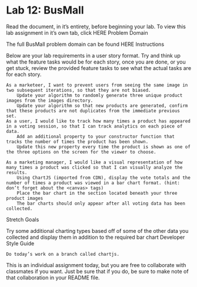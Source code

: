 # Lab 12: BusMall

Read the document, in it’s entirety, before beginning your lab. To view this lab assignment in it’s own tab, click HERE
Problem Domain

The full BusMall problem domain can be found HERE
Instructions

Below are your lab requirements in a user story format. Try and think up what the feature tasks would be for each story, once you are done, or you get stuck, review the provided feature tasks to see what the actual tasks are for each story.

    As a marketeer, I want to prevent users from seeing the same image in two subsequent iterations, so that they are not biased.
        Update your algorithm to randomly generate three unique product images from the images directory.
        Update your algorithm so that new products are generated, confirm that these products are not duplicates from the immediate previous set.
    As a user, I would like to track how many times a product has appeared in a voting session, so that I can track analytics on each piece of data.
        Add an additional property to your constructor function that tracks the number of times the product has been shown.
        Update this new property every time the product is shown as one of the three options on the screen for the viewer to choose.

    As a marketing manager, I would like a visual representation of how many times a product was clicked so that I can visually analyze the results.
        Using ChartJS (imported from CDN), display the vote totals and the number of times a product was viewed in a bar chart format. (hint: don’t forget about the <canvas> tags)
        Place the bar chart in the section located beneath your three product images
        The bar charts should only appear after all voting data has been collected.

Stretch Goals

Try some additional charting types based off of some of the other data you collected and display them in addition to the required bar chart
Developer Style Guide

    Do today’s work on a branch called chartjs.

This is an individual assignment today, but you are free to collaborate with classmates if you want. Just be sure that if you do, be sure to make note of that collaboration in your README file.